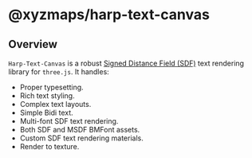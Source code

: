 # @xyzmaps/harp-text-canvas

## Overview

`Harp-Text-Canvas` is a robust [Signed Distance Field (SDF)](https://en.wikipedia.org/wiki/Signed_distance_function) text rendering library for `three.js`. It
handles:

  * Proper typesetting.
  * Rich text styling.
  * Complex text layouts.
  * Simple Bidi text.
  * Multi-font SDF text rendering.
  * Both SDF and MSDF BMFont assets.
  * Custom SDF text rendering materials.
  * Render to texture.
